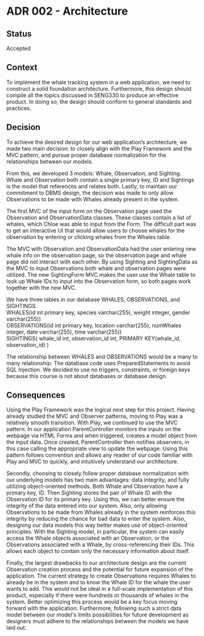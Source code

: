 # ADR 002 - Architecture

## Status

Accepted

## Context
To implement the whale tracking system in a web application, we need to construct a solid foundation architecture.
Furthermore, this design should compile all the topics discussed in SENG330 to produce an effective product.
In doing so, the design should conform to general standards and practices. 

## Decision

To achieve the desired design for our web application’s architecture, we made two main decision: to closely align with the Play Framework and the 
MVC pattern, and pursue proper database normalization for the relationships between our models.

From this, we developed 3 models: Whale, Observation, and Sighting. Whale and Observation both contain a single primary key,
ID and Sightings is the model that references and relates both. Lastly, to maintain our commitment to DBMS design, the decision was made to only
allow Observations to be made with Whales already present in the system.

The first MVC of the input form on the Observation page used the Observation and ObservationData classes. These classes contain a list of whales, which Chloe was able to input from the Form. The difficult part was to get an interactive UI that would allow users to choose whales for the observation by entering or clicking whales from the Whales table. 

The MVC with Observation and ObservationData had the user entering new whale info on the observation page, so the observation page and whale page did not interact with each other. By using Sighting and SightingData as the MVC to input Observations both whale and observation pages were utilized. The new SightingForm MVC makes the user use the Whale table to look up Whale IDs to input into the Observation form, so both pages work together with the new MVC.

We have three tables in our database WHALES, OBSERVATIONS, and SIGHTINGS.       <br />
WHALES(id int primary key, species varchar(255), weight integer, gender varchar(255))    <br />
OBSERVATIONS(id int primary key, location varchar(255), numWhales integer, date varchar(255), time varchar(255))    <br />
SIGHTINGS( whale_id int, observation_id int, PRIMARY KEY(whale_id, observation_id) )    <br />

The relationship between WHALES and OBSERVATIONS would be a many to many relationship. 
The database code uses PreparedStatements to avoid SQL Injection.
We decided to use no triggers, constraints, or foreign keys because this course is not about databases or database design.



## Consequences

Using the Play Framework was the logical next step for this project. Having already studied the MVC and Observer patterns, moving to Play was a relatively smooth transition.  With Play, we continued to
use the MVC pattern. In our application ParentController monitors the inputs on the webpage via HTML Forms and when triggered, creates a model object from the input data.
Once created, ParentController then notifies observers, in this case calling the appropriate view to update the webpage. Using this pattern follows convention and allows any reader of our code familiar with Play
and MVC to quickly, and intuitively understand our architecture.

Secondly, choosing to closely follow proper database normalization with our underlying models has two main advantages: data integrity, and fully utilizing object-oriented methods.
Both Whale and Observation have a primary key, ID. Then Sighting stores the pair of Whale ID with the Observation ID for its primary key. Using this, we can better ensure the integrity of the data entered into our system.
Also, only allowing Observations to be made from Whales already in the system reinforces this integrity by reducing the chance for bad data to enter the system.
Also, designing our data models this way better makes use of object-oriented principles. With the Sighting model, in particular, the system can easily access the Whale objects associated with an Observation, 
or the Observations associated with a Whale, by cross-referencing their IDs. This allows each object to contain only the necessary information about itself.

Finally, the largest drawbacks to our architecture design are the current Observation creation process and the potential for future expansion of the application.
The current strategy to create Observations requires Whales to already be in the system and to know the Whale ID for the whale the user wants to add. 
This would not be ideal in a full-scale implementation of this product, especially if there were hundreds or thousands of whales in the system.
Better optimizing this process would be a key focus moving forward with the application.
Furthermore, following such a strict data model between our model's limits possibilities for future development as designers must adhere to the relationships between the models we have laid out.


